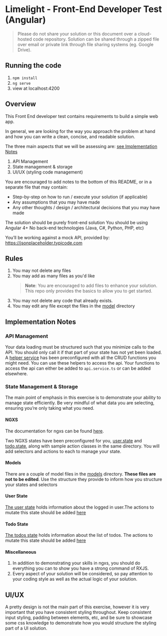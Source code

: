 # Limelight - Front-End Developer Test (Angular)


>Please do not share your solution or this document over a cloud-hosted code repository. Solution can be shared through a zipped file over email or private link through file sharing systems (eg. Google Drive).

## Running the code
1. `npm install`
2. `ng serve`
3. view at localhost:4200

## Overview
This Front End developer test contains requirements to build a simple web app.

In general, we are looking for the way you approach the problem at hand and how you can write a clean, concise, and readable solution.

The three main aspects that we will be assessing are: [see Implementation Notes](#implementation-notes)

1. API Management
2. State management & storage
3. UI/UX (styling code management)


You are encouraged to add notes to the bottom of this README, or in a separate file that may contain:
- Step-by-step on how to run / execute your solution (if applicable)
- Any assumptions that you may have made
- Any other thoughts / design / architectural decisions that you may have made


The solution should be purely front-end solution
You should be using Angular 4+
No back-end technologies (Java, C#, Python, PHP, etc)


You’ll be working against a mock API, provided by: https://jsonplaceholder.typicode.com

## Rules
1. You may not delete any files
2. You may add as many files as you'd like
   > **Note**: You are encouraged to add files to enhance your solution. This repo only provides the basics to allow you to get started.
3. You may not delete any code that already exists.
4. You may edit any file except the files in the [model](src/app/models/) directory
## Implementation Notes

### API Management

Your data loading must be structured such that you minimize calls to the API. You should only call it if that part of your state has not yet been loaded. A [helper service](src/app/api/api.service.ts) has been preconfigured with all the CRUD functions you might need. You can use these helpers to access the api. Your functions to access the api can either be added to `api.service.ts` or can be added elsewhere.

### State Management & Storage

The main point of emphasis in this exercise is to demonstrate your ability to manage state efficiently. Be very mindful of what data you are selecting, ensuring you’re only taking what you need.

#### NGXS

The documentation for ngxs can be found [here](https://www.ngxs.io/).

Two NGXS states have been preconfigured for you, [user.state](src/app/store/user.state.ts) and [todo.state](src/app/store/todo.state.ts), along with sample action classes in the same directory. You will add selectors and actions to each to manage your state.


#### Models
There are a couple of model files in the [models](src/app/models/) directory. **These files are not to be edited**. Use the structure they provide to inform how you structure your states and selectors

#### User State
[The user state](src/app/store/user.state.ts) holds information about the logged in user.The actions to mutate this state should be added [here](src/app/store/user.action.ts)

#### Todo State
[The todos state](src/app/store/todo.state.ts) holds information about the list of todos. The actions to mutate this state should be added [here](src/app/store/todo.action.ts)

#### Miscellaneous

1. In addition to demonstrating your skills in ngxs, you should do everything you can to show you have a strong command of RXJS.
2. Every aspect of your solution will be considered, so pay attention to your coding style as well as the actual logic of your solution.

## UI/UX

A pretty design is not the main part of this exercise, however it is very important that you have consistent styling throughout. Keep consistent input styling, padding between elements, etc, and be sure to showcase some css knowledge to demonstrate how you would structure the styling part of a UI solution.
